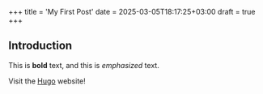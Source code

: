 +++
title = 'My First Post'
date = 2025-03-05T18:17:25+03:00
draft = true
+++
## Introduction

This is **bold** text, and this is *emphasized* text.

Visit the [Hugo](https://gohugo.io) website!